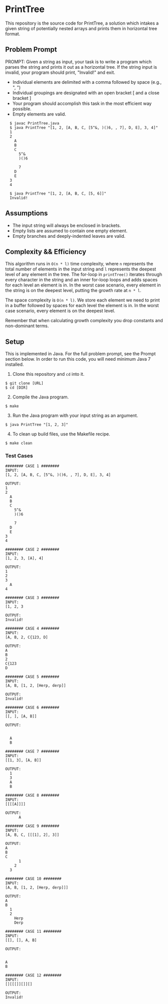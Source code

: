 # PrintTree
  This repository is the source code for PrintTree, a solution which intakes a given string of potentially nested arrays and prints them in horizontal tree format.

## Problem Prompt
PROMPT:
  Given a string as input, your task is to write a program which parses the string and prints it out as a horizontal tree. If the string input is invalid, your program should print, "Invalid!" and exit.

- Individual elements are delimited with a comma followed by space (e.g., ", ")
- Individual groupings are designated with an open bracket [ and a close bracket ]
- Your program should accomplish this task in the most efficient way possible.
- Empty elements are valid.

``` 
  $ javac PrintTree.java
  $ java PrintTree "[1, 2, [A, B, C, [5^&, )()6, , 7], D, E], 3, 4]"
  1
  2
    A
    B
    C
      5^&
      )()6

      7
    D
    E
  3
  4

  $ java PrintTree "[1, 2, [A, B, C, [5, 6]]"
  Invalid!
```

## Assumptions
- The input string will always be enclosed in brackets.
- Empty lists are assumed to contain one empty element.
- Empty branches and deeply-indented leaves are valid.

## Complexity && Efficiency
This algorithm runs in `O(n * l)` time complexity, where `n` represents the total number of elements in the input string and `l` represents the deepest level of any element in the tree. The for-loop in `printTree()` iterates through every character in the string and an inner for-loop loops and adds spaces for each level an element is in. In the worst case scenario, every element in the string is on the deepest level, putting the growth rate at `n * l`.

The space complexity is `O(n * l)`. We store each element we need to print in a buffer followed by spaces for each level the element is in. In the worst case scenario, every element is on the deepest level.

Remember that when calculating growth complexity you drop constants and non-dominant terms.

## Setup
This is implemented in Java. For the full problem prompt, see the Prompt section below. In order to run this code, you will need minimum Java 7 installed.

1. Clone this repository and `cd` into it.
```
$ git clone [URL]
$ cd [DIR]
```

2. Compile the Java program.
```
$ make 
```

3. Run the Java program with your input string as an argument.
```
$ java PrintTree "[1, 2, 3]"
```

4. To clean up build files, use the Makefile recipe.
```
$ make clean
```

### Test Cases
```
######## CASE 1 ########
INPUT:
[1, 2, [A, B, C, [5^&, )()6, , 7], D, E], 3, 4]

OUTPUT:
1
2
  A
  B
  C
    5^&
    )()6

    7
  D
  E
3
4

######## CASE 2 ########
INPUT:
[1, 2, 3, [A], 4]

OUTPUT:
1
2
3
  A
4

######## CASE 3 ########
INPUT:
[1, 2, 3

OUTPUT:
Invalid!

######## CASE 4 ########
INPUT:
[A, B, 2, C{123, D]

OUTPUT:
A
B
2
C{123
D

######## CASE 5 ########
INPUT:
[A, B, [1, 2, [Herp, derp]]

OUTPUT:
Invalid!

######## CASE 6 ########
INPUT:
[[, ], [A, B]]

OUTPUT:


  A
  B

######## CASE 7 ########
INPUT:
[[1, 3], [A, B]]

OUTPUT:
  1
  3
  A
  B

######## CASE 8 ########
INPUT:
[[[[A]]]]

OUTPUT:
      A

######## CASE 9 ########
INPUT:
[A, B, C, [[[1], 2], 3]]

OUTPUT:
A
B
C
      1
    2
  3

######## CASE 10 ########
INPUT:
[A, B, [1, 2, [Herp, derp]]]

OUTPUT:
A
B
  1
  2
    Herp
    Derp

######## CASE 11 ########
INPUT:
[[], [], A, B]

OUTPUT:
  

A
B

######## CASE 12 ######## 
INPUT:
[][[[]][]][]

OUTPUT:
Invalid!

```

